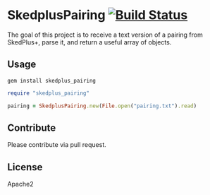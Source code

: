 # SkedplusPairing [![Build Status](https://travis-ci.org/ryanburnette/skedplus_pairing.svg?branch=master)](https://travis-ci.org/ryanburnette/skedplus_pairing)

The goal of this project is to receive a text version of a pairing from
SkedPlus+, parse it, and return a useful array of objects.

## Usage

```
gem install skedplus_pairing
```

```ruby
require "skedplus_pairing"
```

```ruby
pairing = SkedplusPairing.new(File.open("pairing.txt").read)
```

## Contribute

Please contribute via pull request.

## License

Apache2
